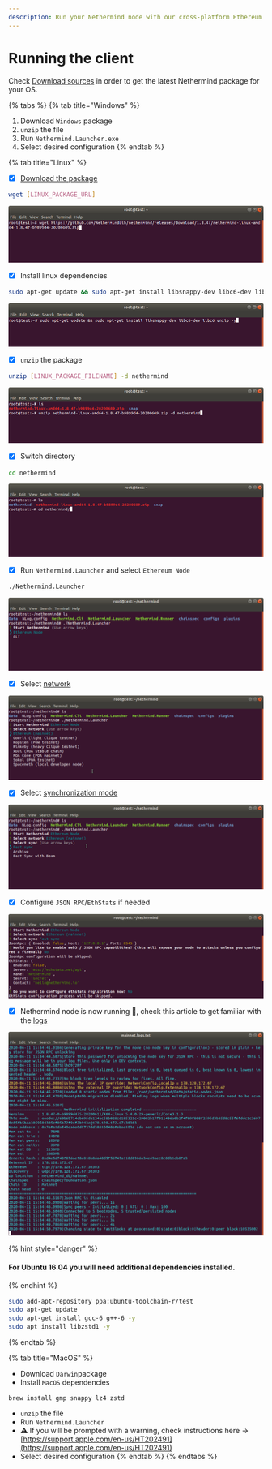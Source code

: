 ```yaml
---
description: Run your Nethermind node with our cross-platform Ethereum client
---
```


# Running the client

Check [Download sources](../download-sources/) in order to get the latest Nethermind package for your OS.

{% tabs %}
{% tab title="Windows" %}
1. Download `Windows` package 
2. `unzip` the file
3. Run `Nethermind.Launcher.exe`
4. Select desired configuration
{% endtab %}

{% tab title="Linux" %}
* [x] [Download the package](../download-sources/)

```bash
wget [LINUX_PACKAGE_URL]
```

![Download package with wget](../../.gitbook/assets/image%20%282%29.png)

* [x] Install linux dependencies

```bash
sudo apt-get update && sudo apt-get install libsnappy-dev libc6-dev libc6 unzip -y
```

![Install Linux dependencies](../../.gitbook/assets/image%20%2816%29.png)

* [x] `unzip` the package

```bash
unzip [LINUX_PACKAGE_FILENAME] -d nethermind
```

![Unzip the package](../../.gitbook/assets/image%20%287%29.png)

* [x] Switch directory

```bash
cd nethermind
```

![Switch directory](../../.gitbook/assets/image%20%288%29%20%281%29.png)

* [x] Run `Nethermind.Launcher` and select `Ethereum Node`

```bash
./Nethermind.Launcher
```

![Run the Nethermind.Launcher](../../.gitbook/assets/image%20%2819%29.png)

* [x] Select [network](../networks.md)

![Select the network](../../.gitbook/assets/image%20%2814%29.png)

* [x] Select [synchronization mode](../sync-modes.md)

![Select sync mode](../../.gitbook/assets/image%20%285%29.png)

* [x] Configure `JSON RPC`/`EthStats` if needed

![JSON RPC / EthStats configuration](../../.gitbook/assets/image%20%2813%29.png)

* [x] Nethermind node is now running 🎉, check this article to get familiar with the [logs](../../#explaining-nethermind-logs)

![Nethermind client running Ethereum Mainnet](../../.gitbook/assets/image%20%2818%29%20%281%29%20%281%29.png)

{% hint style="danger" %}
#### For Ubuntu 16.04 you will need additional dependencies installed.
{% endhint %}

```bash
sudo add-apt-repository ppa:ubuntu-toolchain-r/test
sudo apt-get update
sudo apt-get install gcc-6 g++-6 -y
sudo apt install libzstd1 -y
```
{% endtab %}

{% tab title="MacOS" %}
* Download `Darwin`package 
* Install `MacOS` dependencies

```text
brew install gmp snappy lz4 zstd
```

* `unzip` the file
* Run `Nethermind.Launcher`
* ⚠ If you will be prompted with a warning, check instructions here -&gt; [https://support.apple.com/en-us/HT202491](https://support.apple.com/en-us/HT202491)
* Select desired configuration
{% endtab %}
{% endtabs %}









